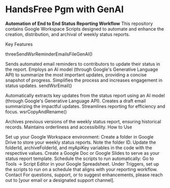 # HandsFree Pgm with GenAI

**Automation of End to End Status Reporting Workflow**
This repository contains Google Workspace Scripts designed to automate and enhance the creation, distribution, and archival of weekly status reports.

Key Features

threeSendWsrReminderEmailsFileGenAI()

Sends automated email reminders to contributors to update their status in the report.
Employs an AI model (through Google's Generative Language API) to summarize the most important updates, providing a concise snapshot of progress.
Simplifies the process and increases engagement in status updates.
sendWsrEmail()

Automatically extracts key updates from the status report using an AI model (through Google's Generative Language API).
Creates a draft email summarizing the impactful updates.
Streamlines reporting for efficiency and focus.
wsrCopyAndRename()

Archives previous versions of the weekly status report, ensuring historical records.
Maintains orderliness and accessibility.
How to Use

Set up your Google Workspace environment:
Create a folder in Google Drive to store your weekly status reports. Note the folder ID.
Update the folderId, archiveFolderId, and myApiKey variables in the code with the respective values.
Create a Google Doc or Google Slides to serve as your status report template.
Schedule the scripts to run automatically:
Go to Tools -> Script Editor in your Google Spreadsheet.
Under Triggers, set up the scripts to run on a schedule that aligns with your reporting workflow.
Contact
For questions, support, or to suggest enhancements, please reach out to [your email or a designated support channel].

